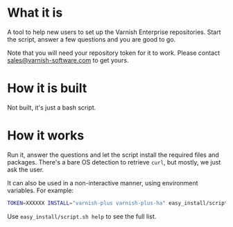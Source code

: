 # What it is

A tool to help new users to set up the Varnish Enterprise repositories.
Start the script, answer a few questions and you are good to go.

Note that you will need your repository token for it to work. Please contact
sales@varnish-software.com to get yours.

# How it is built

Not built, it's just a bash script.

# How it works

Run it, answer the questions and let the script install the required files and
packages. There's a bare OS detection to retrieve `curl`, but mostly, we just
ask the user.

It can also be used in a non-interactive manner, using environment variables.
For example:

``` bash
TOKEN=XXXXXX INSTALL="varnish-plus varnish-plus-ha" easy_install/script.sh
```

Use `easy_install/script.sh help` to see the full list.

